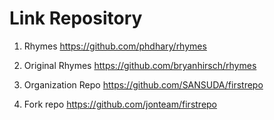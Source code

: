 # Link Repository


1. Rhymes https://github.com/phdhary/rhymes

2. Original Rhymes https://github.com/bryanhirsch/rhymes

3. Organization Repo https://github.com/SANSUDA/firstrepo

4. Fork repo https://github.com/jonteam/firstrepo